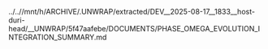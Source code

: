 ../..//mnt/h/ARCHIVE/.UNWRAP/extracted/DEV__2025-08-17__1833__host-duri-head/__UNWRAP/5f47aafebe/DOCUMENTS/PHASE_OMEGA_EVOLUTION_INTEGRATION_SUMMARY.md